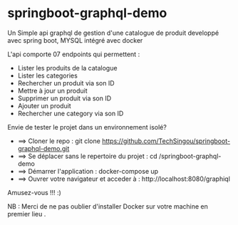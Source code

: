 # springboot-graphql-demo

Un Simple api graphql de gestion d'une catalogue de produit developpé avec spring boot, MYSQL intégré avec docker

L'api comporte 07 endpoints qui permettent :
- Lister les produits de la catalogue
- Lister les categories
- Rechercher un produit via son ID
- Mettre à jour un produit
- Supprimer un produit via son ID
- Ajouter un produit
- Rechercher une category via son ID

Envie de tester le projet dans un environnement isolé?

- ==> Cloner le repo : 
git clone https://github.com/TechSingou/springboot-graphql-demo.git
- ==> Se déplacer sans le repertoire du projet : 
cd /springboot-graphql-demo
- ==> Démarrer l'application : 
docker-compose up
- ==> Ouvrer votre navigateur et acceder à :
http://localhost:8080/graphiql

Amusez-vous !!! :)

NB : Merci de ne pas oublier d'installer Docker sur votre machine en premier lieu .